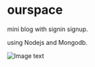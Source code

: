 ourspace
========

mini blog with signin signup.

using Nodejs and Mongodb.

![Image text](http://github.com/albin3/ourspace/master/static/img/messagehall.png)
